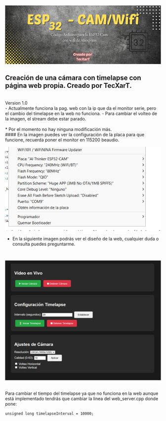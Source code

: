 ![Imagen cabecera](Resources/cabeceraesp32.png)
<br>
## Creación de una cámara con timelapse con página web propia. Creado por TecXarT.
<br>
Version 1.0 <br>
- Actualmente funciona la pag. web con la ip que da el monitor serie, pero el cambio del timelapse en la web no funciona.
  - Para cambiar el volteo de la imagen, el stream debe estar parado.
<br>
<br>
* Por el momento no hay ninguna modificación más.
<br>
#### En la imagen puedes ver la configuración de la placa para que funcione, recuerda poner el monitor en 115200 beaudio.
<br>

![Imagen Placa](Resources/placa.png)
<br>
- En la siguiente imagen podrás ver el diseño de la web, cualquier duda o consulta puedes preguntarme.
<br>

![](Resources/web.png)

<br>
Para cambiar el tiempo del timelapse ya que no funciona en la web aunque está implementado tendrás que cambiar la linea del web_server.cpp donde pone:

```
unsigned long timelapseInterval = 10000;


